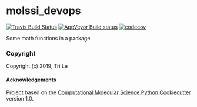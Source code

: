 molssi_devops
==============================
[//]: # (Badges)
[![Travis Build Status](https://travis-ci.org/REPLACE_WITH_OWNER_ACCOUNT/molssi_devops.png)](https://travis-ci.org/REPLACE_WITH_OWNER_ACCOUNT/molssi_devops)
[![AppVeyor Build status](https://ci.appveyor.com/api/projects/status/REPLACE_WITH_APPVEYOR_LINK/branch/master?svg=true)](https://ci.appveyor.com/project/REPLACE_WITH_OWNER_ACCOUNT/molssi_devops/branch/master)
[![codecov](https://codecov.io/gh/REPLACE_WITH_OWNER_ACCOUNT/molssi_devops/branch/master/graph/badge.svg)](https://codecov.io/gh/REPLACE_WITH_OWNER_ACCOUNT/molssi_devops/branch/master)


Some math functions in a package

### Copyright

Copyright (c) 2019, Tri Le


#### Acknowledgements
 
Project based on the 
[Computational Molecular Science Python Cookiecutter](https://github.com/molssi/cookiecutter-cms) version 1.0.
